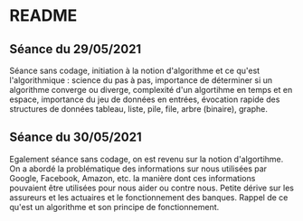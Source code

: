 # README

## Séance du 29/05/2021

Séance sans codage, initiation à la notion d'algorithme et ce qu'est l'algorithmique : science du pas à pas, importance de déterminer si un algorithme converge ou diverge, complexité d'un algortihme en temps et en espace, importance du jeu de données en entrées, évocation rapide des structures de données tableau, liste, pile, file, arbre (binaire), graphe.

## Séance du 30/05/2021

Egalement séance sans codage, on est revenu sur la notion d'algortihme. On a abordé la problématique des informations sur nous utilisées par Google, Facebook, Amazon, etc. la manière dont ces informations pouvaient être utilisées pour nous aider ou contre nous.
Petite dérive sur les assureurs et les actuaires et le fonctionnement des banques.
Rappel de ce qu'est un algorithme et son principe de fonctionnement.